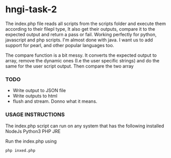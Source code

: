 







# hngi-task-2

The index.php file reads all scripts from the scripts folder and execute them according to their filepl type,
It also get their outputs, compare it to the expected output and return a pass or fail. 
Working perfectly for python, javascript and php scripts. I'm almost done with java. I want us to add support for pearl, and other popular languages too.

The compare function is a bit messy. It converts the expected output to array, remove the dynamic ones (I.e the user  specific strings) and do the same for the user script output. Then compare the two array

### TODO 
 - Write output to JSON file
 - Write outputs to html
 - flush and stream. Donno what it means.

### USAGE INSTRUCTIONS
The index.php script can run on any system that has the following installed
NodeJs
Python3
PHP
JRE

Run the index.php using
```
php inxed.php
```

